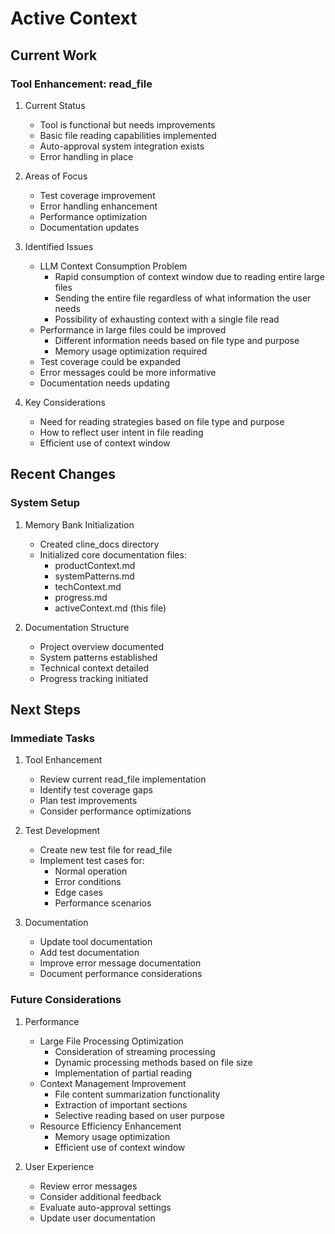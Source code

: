 # Active Context

## Current Work

### Tool Enhancement: read_file
1. Current Status
   - Tool is functional but needs improvements
   - Basic file reading capabilities implemented
   - Auto-approval system integration exists
   - Error handling in place

2. Areas of Focus
   - Test coverage improvement
   - Error handling enhancement
   - Performance optimization
   - Documentation updates

3. Identified Issues
   - LLM Context Consumption Problem
     - Rapid consumption of context window due to reading entire large files
     - Sending the entire file regardless of what information the user needs
     - Possibility of exhausting context with a single file read
   - Performance in large files could be improved
     - Different information needs based on file type and purpose
     - Memory usage optimization required
   - Test coverage could be expanded
   - Error messages could be more informative
   - Documentation needs updating

4. Key Considerations
   - Need for reading strategies based on file type and purpose
   - How to reflect user intent in file reading
   - Efficient use of context window

## Recent Changes

### System Setup
1. Memory Bank Initialization
   - Created cline_docs directory
   - Initialized core documentation files:
     - productContext.md
     - systemPatterns.md
     - techContext.md
     - progress.md
     - activeContext.md (this file)

2. Documentation Structure
   - Project overview documented
   - System patterns established
   - Technical context detailed
   - Progress tracking initiated

## Next Steps

### Immediate Tasks
1. Tool Enhancement
   - Review current read_file implementation
   - Identify test coverage gaps
   - Plan test improvements
   - Consider performance optimizations

2. Test Development
   - Create new test file for read_file
   - Implement test cases for:
     - Normal operation
     - Error conditions
     - Edge cases
     - Performance scenarios

3. Documentation
   - Update tool documentation
   - Add test documentation
   - Improve error message documentation
   - Document performance considerations

### Future Considerations
1. Performance
   - Large File Processing Optimization
     - Consideration of streaming processing
     - Dynamic processing methods based on file size
     - Implementation of partial reading
   - Context Management Improvement
     - File content summarization functionality
     - Extraction of important sections
     - Selective reading based on user purpose
   - Resource Efficiency Enhancement
     - Memory usage optimization
     - Efficient use of context window

2. User Experience
   - Review error messages
   - Consider additional feedback
   - Evaluate auto-approval settings
   - Update user documentation
